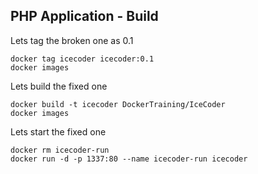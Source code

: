 ##  PHP Application - Build

Lets tag the broken one as 0.1

    docker tag icecoder icecoder:0.1
    docker images
<!-- .element: class="bash" -->

Lets build the fixed one

    docker build -t icecoder DockerTraining/IceCoder
    docker images
<!-- .element: class="bash" -->

Lets start the fixed one

    docker rm icecoder-run
    docker run -d -p 1337:80 --name icecoder-run icecoder
<!-- .element: class="bash" -->
